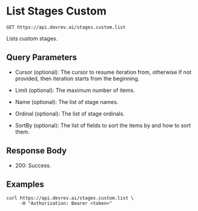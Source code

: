 # List Stages Custom

```http
GET https://api.devrev.ai/stages.custom.list
```

Lists custom stages.



## Query Parameters

- Cursor (optional): The cursor to resume iteration from, otherwise if not provided, then
iteration starts from the beginning.

- Limit (optional): The maximum number of items.
- Name (optional): The list of stage names.
- Ordinal (optional): The list of stage ordinals.
- SortBy (optional): The list of fields to sort the items by and how to sort them.


## Response Body

- 200: Success.

## Examples

```shell
curl https://api.devrev.ai/stages.custom.list \
     -H "Authorization: Bearer <token>"
```